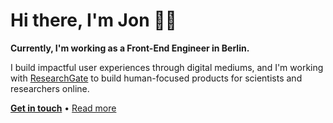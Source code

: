 # Hi there, I'm Jon 🙋‍♂️ 
**Currently, I'm working as a Front-End Engineer in Berlin.**

I build impactful user experiences through digital mediums, and I'm working with
[ResearchGate](https://www.researchgate.net) to build human-focused products for
scientists and researchers online.

[**Get in touch**](mailto:jon@mcntsh.com) • [Read more](https://www.linkedin.com/in/jon-mcintosh-475b9423/)
